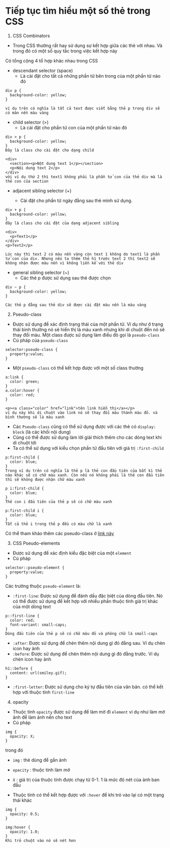 # Tiếp tục tìm hiểu một số thẻ trong CSS 
1. CSS Combinators
- Trong CSS thường rất hay sử dụng sự kết hợp giữa các thẻ với nhau. Và trong đó có một số quy tắc trong việc kết hợp này 

Có tổng cộng 4 tổ hợp khác nhau trong CSS 
- descendant selector (space)
    - Là cài đặt cho tất cả những phần tử bên trong của một phần tử nào đó 
```
div p {
  background-color: yellow;
}

ví dụ trên có nghĩa là tất cả text được viết bằng thẻ p trong div sẽ có màn nền màu vàng 
```
- child selector (>)
    - Là cài đặt cho phần tử con của một phần tử nào đó 
```
div > p {
  background-color: yellow;
}
Đây là class cho cài đặt cho dạng child

<div>
  <section><p>Nột dung text 1</p></section> 
  <p>Nội dung text 2</p>
</div>
với ví dụ thứ 2 thì text1 không phải là phần tử con của thẻ div mà là thẻ con của section 
```
- adjacent sibling selector (+)

    - Cài đặt cho phần tử ngày đằng sau thẻ mình sử dụng. 
```
div + p {
  background-color: yellow;
}
đây là class cho cài đặt của dạng adjacent sibling

<div>
  <p>Text1</p>
</div>
<p>Text2</p>

Lúc này thì text 2 có màu nền vàng còn text 1 không do text1 là phần tử con của div. Nhưng nếu ta thêm thẻ h1 trước text 2 thì text2 sẽ không nhận được màu nền vì không liền kề với thẻ div 
```
- general sibling selector (~)
    - Các thẻ p được sử dụng sau thẻ được chọn 
```
div ~ p {
  background-color: yellow;
}

Các thẻ p đằng sau thẻ div sẽ được cài đặt màu nền là màu vàng 
```

2. Pseudo-class
- Được sử dụng để xác định trạng thái của một phần tử. Ví dụ như ở trạng thái bình thường nó sẽ hiển thị là màu xanh nhưng khi di chuột đến nó sẽ thay đổi màu. Một class được sử dụng làm điều đó gọi là `pseudo-class` 
- Cú pháp của `pseudo-class`
```
selector:pseudo-class {
  property:value;
}
```
- Một `pseudo-class` có thể kết hợp được với một số class thường 
```
a:link {
  color: green;
}
a.color:hover {
  color: red;
} 

<p><a class="color" href="link">tên link hiển thị</a></p>
ví dụ này khi di chuột vào link nó sẽ thay đổi màu thành màu đỏ. và bình thường sẽ là màu xanh 
```
- Các `Pseudo-class` cũng có thể sử dụng được với các thẻ có `display: block` (là các khối nội dung)
- Cũng có thể được sử dụng làm lời giải thích thêm cho các dòng text khi di chuột tới 
- Ta có thể sử dụng với kiểu chọn phần tử đầu tiên với giá trị `:first-child`
```
p:first-child {
  color: blue;
}
Trong ví dụ trên có nghĩa là thẻ p là thẻ con đầu tiên của bất kì thẻ nào khác sẽ có chữ màu xanh. Còn nếu nó không phải là thẻ con đầu tiên thì sẽ không được nhận chữ màu xanh
```
```
p i:first-child {
  color: blue;
}
Thẻ con i đầu tiên của thẻ p sẽ có chữ màu xanh 
```
```
p:first-child i {
  color: blue;
}
Tất cả thẻ i trong thẻ p đều có màu chữ là xanh 
```
Có thể tham khảo thêm các pseudo-class ở [link này](https://www.w3schools.com/css/css_pseudo_classes.asp) 

3. CSS Pseudo-elements
- Được sử dụng để xác định kiểu đặc biệt của một `element`
- Cú pháp 
```
selector::pseudo-element {
  property:value;
}
```
Các trường thuộc `pseudo-element` là:
- `:first-line`: Được sử dụng để đánh dấu đặc biệt của dòng đầu tiên. Nó có thể được sử dụng để kết hợp với nhiều phần thuộc tính giá trị khác của một dòng text 
```
p::first-line {
  color: red;
  font-variant: small-caps;
}
Dòng đầu tiên của thẻ p sẽ có chữ màu đỏ và phông chữ là small-caps
```
- `:after`: Được sử dụng để chèn thêm nội dung gì đó đằng sau. Ví dụ chèn icon hay ảnh
- `:before`: Được sử dụng để chèn thêm nội dung gì đó đằng trước. Ví dụ chèn icon hay ảnh 
```
h1::before {
  content: url(smiley.gif);
}
```
- `:first-letter`: 	Được sử dụng cho ký tự đầu tiên của văn bản. có thể kết hợp với thuộc tính `first-line`

4. opacity 
- Thuộc tính `opacity` được sử dụng để làm mờ đi `element` ví dụ như làm mờ ảnh để làm ảnh nền cho text
- Cú pháp 
```
img {
  opacity: X;
}
```
trong đó 
- `img` : thẻ dùng để gắn ảnh 
- `opacity` : thuộc tính làm mờ 
- `X` : giá trị của thuộc tính được chạy từ 0-1. 1 là mức độ nét của ảnh ban đầu 

- Thuộc tính có thể kết hợp được với `:hover` để khi trỏ vào lại có một trạng thái khác
```
img {
  opacity: 0.5;
}

img:hover {
  opacity: 1.0;
}
Khi trỏ chuột vào nó sẽ nét hơn 
```
